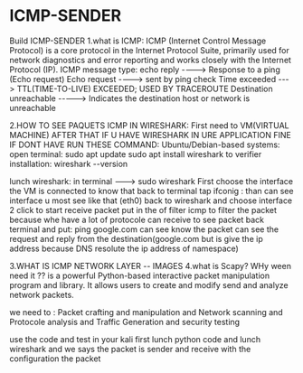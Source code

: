 # ICMP-SENDER
Build ICMP-SENDER
1.what is ICMP:
ICMP (Internet Control Message Protocol) is a core protocol in the Internet Protocol Suite, primarily used for network diagnostics and error reporting  and works closely with the Internet Protocol (IP).
 ICMP message type:
echo reply ----> Response to a ping (Echo request)
Echo request ----> sent by ping check 
Time exceeded ---> TTL(TIME-TO-LIVE) EXCEEDED; USED BY TRACEROUTE
Destination unreachable -----> Indicates the destination host or network is unreachable

2.HOW TO SEE PAQUETS ICMP IN WIRESHARK:
First need to VM(VIRTUAL MACHINE)
AFTER THAT IF U HAVE WIRESHARK IN URE APPLICATION FINE 
IF DONT HAVE RUN THESE COMMAND:
     Ubuntu/Debian-based systems:
    open terminal:
    sudo apt update
    sudo apt install wireshark
to verifier installation:
wireshark --version

lunch wireshark: in terminal ---> sudo wireshark
First choose the interface the VM is connected to know that back to terminal tap
ifconig : than can see interface u most see like that (eth0)
back to wireshark and choose interface 2 click to start receive packet 
put in the of filter icmp to filter the packet because whe have a lot of protocole can receive
to see packet back terminal and put:
ping google.com can see know the packet
can see the request and reply from the destination(google.com but is give the ip address because DNS resolute the ip address of namespace)

3.WHAT IS ICMP NETWORK LAYER -- IMAGES
4.what is Scapy? WHy ween need it ??
is a powerful Python-based interactive packet manipulation program and library.
It allows users to create and modify send  and analyze network packets. 

we need to : Packet crafting and manipulation and  Network scanning and Protocole analysis and Traffic Generation and security testing

 
use the code and test in your kali 
first lunch python code 
and lunch wireshark
and we says the packet is sender and receive with the configuration the packet
